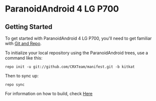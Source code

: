 ParanoidAndroid 4 LG P700
=========================

Getting Started
---------------

To get started with ParanoidAndroid 4 LG P700, you'll need to get
familiar with [Git and Repo](http://source.android.com/download/using-repo).

To initialize your local repository using the ParanoidAndroid trees, use a command like this:

    repo init -u git://github.com/CRXTeam/manifest.git -b kitkat

Then to sync up:

    repo sync

For information on how to build, check [Here](https://github.com/AOSPA/manifest)
